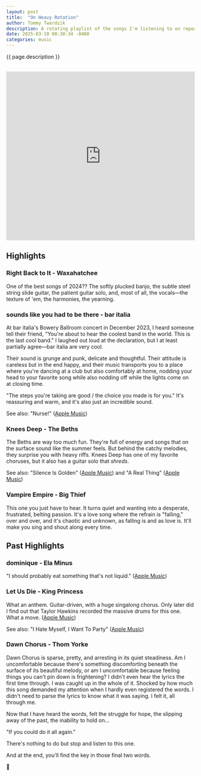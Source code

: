 ```yaml
---
layout: post
title:  "On Heavy Rotation"
author: Tommy Twardzik
description: A rotating playlist of the songs I'm listening to on repeat.
date: 2025-03-10 00:30:34 -0400
categories: music
---
```

<!-- original publication date December 13, 2023 -->

{{ page.description }}

<div>
<br>
<iframe allow="autoplay *; encrypted-media *; fullscreen *" frameborder="0" height="450" style="width:100%;max-width:660px;overflow:hidden;background:transparent;" sandbox="allow-forms allow-popups allow-same-origin allow-scripts allow-storage-access-by-user-activation allow-top-navigation-by-user-activation" src="https://embed.music.apple.com/playlist/heavy-rotation/pl.5b92b3807b4c4a07a9f4b184ba8995fd"></iframe>
<br>
</div>

## Highlights

### Right Back to It - Waxahatchee
One of the best songs of 2024?? The softly plucked banjo, the subtle steel string slide guitar, the patient guitar solo, and, most of all, the vocals—the texture of 'em, the harmonies, the yearning.

### sounds like you had to be there - bar italia
At bar italia's Bowery Ballroom concert in December 2023, I heard someone tell their friend, "You're about to hear the coolest band in the world. This is the last cool band." I laughed out loud at the declaration, but I at least partially agree—bar italia are very cool.

Their sound is grunge and punk, delicate and thoughtful. Their attitude is careless but in the end happy, and their music transports you to a place where you're dancing at a club but also comfortably at home, nodding your head to your favorite song while also nodding off while the lights come on at closing time.

"The steps you're taking are good / the choice you made is for you." It's reassuring and warm, and it's also just an incredible sound.

See also: "Nurse!" ([Apple Music](https://music.apple.com/album/nurse/1678575073?i=1678575677))

### Knees Deep - The Beths
The Beths are way too much fun. They're full of energy and songs that on the surface sound like the summer feels. But behind the catchy melodies, they surprise you with heavy riffs. Knees Deep has one of my favorite choruses, but it also has a guitar solo that *shreds*.

See also: "Silence Is Golden" ([Apple Music](https://music.apple.com/album/silence-is-golden/1620095921?i=1620095931)) and "A Real Thing" ([Apple Music](https://music.apple.com/album/a-real-thing/1601580358?i=1601580362))

### Vampire Empire - Big Thief
This one you just have to hear. It turns quiet and wanting into a desperate, frustrated, belting passion. It's a love song where the refrain is "falling," over and over, and it's chaotic and unknown, as falling is and as love is. It'll make you sing and shout along every time.

## Past Highlights
### dominique - Ela Minus
"I should probably eat something that's not liquid." ([Apple Music](https://music.apple.com/album/dominique/1526852447?i=1526852453))

### Let Us Die - King Princess
What an anthem. Guitar-driven, with a huge singalong chorus. Only later did I find out that Taylor Hawkins recorded the massive drums for this one. What a move. ([Apple Music](https://music.apple.com/album/let-us-die/1627312597?i=1627313072))

See also: "I Hate Myself, I Want To Party" ([Apple Music](https://music.apple.com/album/i-hate-myself-i-want-to-party/1627312597?i=1627312600))

### Dawn Chorus - Thom Yorke
Dawn Chorus is sparse, pretty, and arresting in its quiet steadiness. Am I uncomfortable because there's something discomforting beneath the surface of its beautiful melody, or am I uncomfortable because feeling things you can't pin down is frightening? I didn't even hear the lyrics the first time through. I was caught up in the whole of it. Shocked by how much this song demanded my attention when I hardly even registered the words. I didn't need to parse the lyrics to know what it was saying. I felt it, all through me.

Now that I have heard the words, felt the struggle for hope, the slipping away of the past, the inability to hold on...

"If you could do it all again."

There's nothing to do but stop and listen to this one.

And at the end, you'll find the key in those final two words.


🎵
